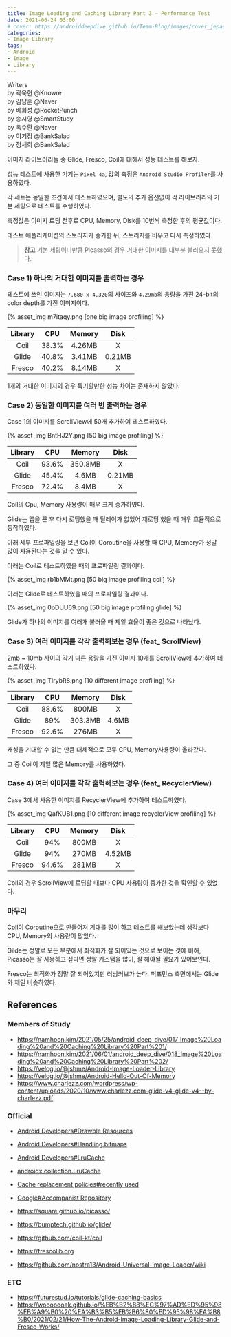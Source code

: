 ```yaml
---
title: Image Loading and Caching Library Part 3 — Performance Test
date: 2021-06-24 03:00
# cover: https://androiddeepdive.github.io/Team-Blog/images/cover_jepack_compose.png
categories:
- Image Library
tags:
- Android
- Image
- Library
---
```


<article class="message message-immersive is-primary">
    <div class="message-body">
        <i class="fas fa-pen-fancy mr-2"></i>Writers<br>
        by 곽욱현 @Knowre<br>
        by 김남훈 @Naver<br>
        by 배희성 @RocketPunch<br>
        by 송시영 @SmartStudy<br>
        by 옥수환 @Naver<br>
        by 이기정 @BankSalad<br>
        by 정세희 @BankSalad
    </div>
</article>

<!-- more -->
이미지 라이브러리들 중 Glide, Fresco, Coil에 대해서 성능 테스트를 해보자.

성능 테스트에 사용한 기기는 `Pixel 4a`, 값의 측정은 `Android Studio Profiler`를 사용하였다.

각 세트는 동일한 조건에서 테스트하였으며, 별도의 추가 옵션없이 각 라이브러리의 기본 세팅으로 테스트를 수행하였다.

측정값은 이미지 로딩 전후로 CPU, Memory, Disk를 10번씩 측정한 후의 평균값이다.

테스트 애플리케이션의 스토리지가 증가한 뒤, 스토리지를 비우고 다시 측정하였다.

> **참고** 기본 세팅이니만큼 Picasso의 경우 거대한 이미지를 대부분 불러오지 못했다.

### Case 1) 하나의 거대한 이미지를 출력하는 경우

테스트에 쓰인 이미지는 `7,680 x 4,320`의 사이즈와 `4.29mb`의 용량을 가진 24-bit의 color depth를 가진 이미지이다.

{% asset_img m7itaqy.png [one big image profiling] %}

| Library | CPU | Memory | Disk |
|:--:|:--:|:--:|:--:|
|Coil|38.3%|4.26MB|X|
|Glide|40.8%|3.41MB|0.21MB|
|Fresco|40.2%|8.14MB|X|

1개의 거대한 이미지의 경우 특기할만한 성능 차이는 존재하지 않았다.

### Case 2) 동일한 이미지를 여러 번 출력하는 경우 

Case 1의 이미지를 ScrollView에 50개 추가하여 테스트하였다.

{% asset_img BntHJ2Y.png [50 big image profiling] %}

| Library | CPU | Memory | Disk |
|:--:|:--:|:--:|:--:|
|Coil|93.6%|350.8MB|X|
|Glide|45.4%|4.6MB|0.21MB|
|Fresco|72.4%|8.4MB|X|

Coil의 Cpu, Memory 사용량이 매우 크게 증가하였다.

Glide는 앱을 끈 후 다시 로딩했을 때 딜레이가 없었어 재로딩 했을 때 매우 효율적으로 동작하였다.

아래 세부 프로파일링을 보면 Coil이 Coroutine을 사용할 때 CPU, Memory가 정말 많이 사용된다는 것을 알 수 있다.

아래는 Coil로 테스트하였을 때의 프로파일링 결과이다.

{% asset_img rb1bMMt.png [50 big image profiling coil] %}

아래는 Glide로 테스트하였을 때의 프로파일링 결과이다.

{% asset_img 0oDUU69.png [50 big image profiling glide] %}

Glide가 하나의 이미지를 여러개 불러올 때 제일 효율이 좋은 것으로 나타났다.

### Case 3) 여러 이미지를 각각 출력해보는 경우 (feat_ ScrollView)

2mb ~ 10mb 사이의 각기 다른 용량을 가진 이미지 10개를 ScrollView에 추가하여 테스트하였다.

{% asset_img TIrybR8.png [10 different image profiling] %}

| Library | CPU | Memory | Disk |
|:--:|:--:|:--:|:--:|
|Coil|88.6%|800MB|X|
|Glide|89%|303.3MB|4.6MB|
|Fresco|92.6%|276MB|X|

캐싱을 기대할 수 없는 만큼 대체적으로 모두 CPU, Memory사용량이 올라갔다.

그 중 Coil이 제일 많은 Memory를 사용하였다.

### Case 4) 여러 이미지를 각각 출력해보는 경우 (feat_ RecyclerView)

Case 3에서 사용한 이미지를 RecyclerView에 추가하여 테스트하였다.

{% asset_img QafKUB1.png [10 different image recyclerView profiling] %}

| Library | CPU | Memory | Disk |
|:--:|:--:|:--:|:--:|
|Coil|94%|800MB|X|
|Glide|94%|270MB|4.52MB|
|Fresco|94.6%|281MB|X|

Coil의 경우 ScrollView에 로딩할 때보다 CPU 사용량이 증가한 것을 확인할 수 있었다.

### 마무리 

Coil이 Coroutine으로 만들어져 기대를 많이 하고 테스트를 해보았는데 생각보다 CPU, Memory의 사용량이 많았다.

Gilde는 정말로 모든 부분에서 최적화가 잘 되어있는 것으로 보이는 것에 비해, Picasso는 잘 사용하고 싶다면 정말 커스텀을 많이, 잘 해야될 필요가 있어보인다.

Fresco는 최적화가 정말 잘 되어있지만 러닝커브가 높다. 퍼포먼스 측면에서는 Glide와 제일 비슷하였다.

## References

### Members of Study
- https://namhoon.kim/2021/05/25/android_deep_dive/017_Image%20Loading%20and%20Caching%20Library%20Part%201/
- https://namhoon.kim/2021/06/01/android_deep_dive/018_Image%20Loading%20and%20Caching%20Library%20Part%202/
- https://velog.io/@jshme/Android-Image-Loader-Library
- https://velog.io/@jshme/Android-Hello-Out-Of-Memory
- https://www.charlezz.com/wordpress/wp-content/uploads/2020/10/www.charlezz.com-glide-v4-glide-v4--by-charlezz.pdf

### Official

- [Android Developers#Drawble Resources](https://developer.android.com/guide/topics/resources/drawable-resource.html)
- [Android Developers#Handling bitmaps](https://developer.android.com/topic/performance/graphics/index.html)
- [Android Developers#LruCache](https://developer.android.com/reference/android/util/LruCache)
- [androidx.collection.LruCache](https://developer.android.com/reference/androidx/collection/LruCache)
- [Cache replacement policies#recently used](https://en.wikipedia.org/wiki/Cache_replacement_policies#Least_recently_used_(LRU))
- [Google#Accompanist Repository](https://github.com/google/accompanist)

- https://square.github.io/picasso/
- https://bumptech.github.io/glide/
- https://github.com/coil-kt/coil
- https://frescolib.org
- https://github.com/nostra13/Android-Universal-Image-Loader/wiki

### ETC

- https://futurestud.io/tutorials/glide-caching-basics
- https://wooooooak.github.io/%EB%B2%88%EC%97%AD%ED%95%98%EB%A9%B0%20%EA%B3%B5%EB%B6%80%ED%95%98%EA%B8%B0/2021/02/21/How-The-Android-Image-Loading-Library-Glide-and-Fresco-Works/
